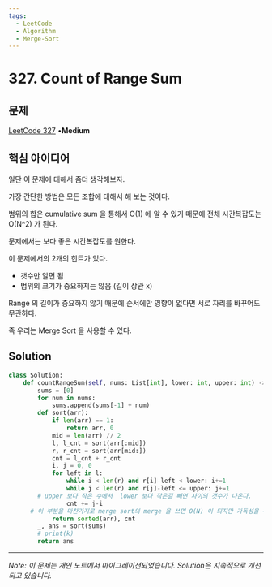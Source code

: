 ```yaml
---
tags:
  - LeetCode
  - Algorithm
  - Merge-Sort
---
```


# 327. Count of Range Sum

## 문제

[LeetCode 327](https://leetcode.com/problems/count-of-range-sum/) •**Medium**

## 핵심 아이디어

일단 이 문제에 대해서 좀더 생각해보자.

가장 간단한 방법은 모든 조합에 대해서 해 보는 것이다.

범위의 합은 cumulative sum 을 통해서 O(1) 에 알 수 있기 때문에 전체 시간복잡도는 O(N^2) 가 된다.

문제에서는 보다 좋은 시간복잡도를 원한다.

이 문제에서의 2개의 힌트가 있다.

- 갯수만 알면 됨
- 범위의 크기가 중요하지는 않음 (길이 상관 x)

Range 의 길이가 중요하지 않기 때문에 순서에만 영향이 없다면 서로 자리를 바꾸어도 무관하다.

즉 우리는 Merge Sort 을 사용할 수 있다.

## Solution

```python
class Solution:
    def countRangeSum(self, nums: List[int], lower: int, upper: int) -> int:
        sums = [0]
        for num in nums:
            sums.append(sums[-1] + num)
        def sort(arr):
            if len(arr) == 1:
                return arr, 0
            mid = len(arr) // 2
            l, l_cnt = sort(arr[:mid])
            r, r_cnt = sort(arr[mid:])
            cnt = l_cnt + r_cnt
            i, j = 0, 0
            for left in l:
                while i < len(r) and r[i]-left < lower: i+=1
                while j < len(r) and r[j]-left <= upper: j+=1
        # upper 보다 작은 수에서  lower 보다 작은걸 빼면 사이의 갯수가 나온다.
                cnt += j-i
      # 이 부분을 마찬가지로 merge sort의 merge 을 쓰면 O(N) 이 되지만 가독성을 위해 O(NlogN) 을 사용하였다.
            return sorted(arr), cnt
        _, ans = sort(sums)
        # print(k)
        return ans
```

---

*Note: 이 문제는 개인 노트에서 마이그레이션되었습니다. Solution은 지속적으로 개선되고 있습니다.*
